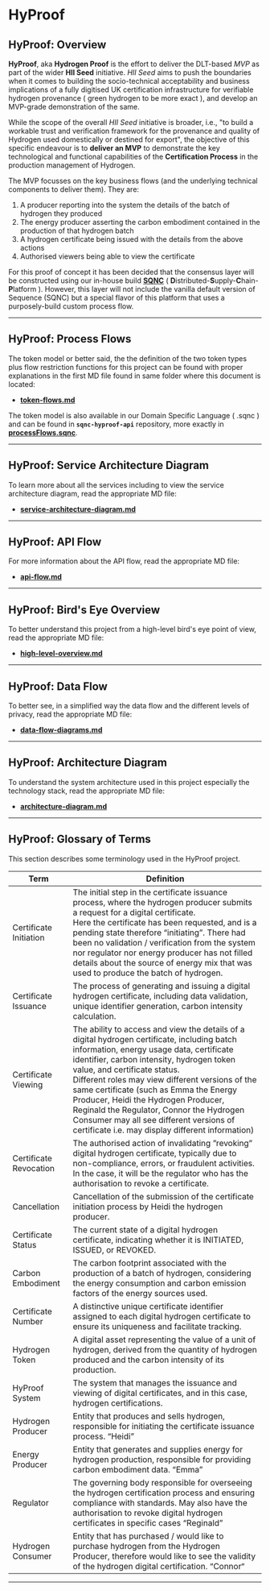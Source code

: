 # HyProof

## HyProof: Overview

**HyProof**, aka **Hydrogen Proof** is the effort to deliver the DLT-based _MVP_ as part of the wider **HII Seed** initiative. _HII Seed_ aims to push the boundaries when it comes to building the socio-technical acceptability and business implications of a fully digitised UK certification infrastructure for verifiable hydrogen provenance ( green hydrogen to be more exact ), and develop an MVP-grade demonstration of the same.

While the scope of the overall _HII Seed_ initiative is broader, i.e., "to build a workable trust and verification framework for the provenance and quality of Hydrogen used domestically or destined for export", the objective of this specific endeavour is to  **deliver an MVP** to demonstrate the key technological and functional capabilities of the **Certification Process** in the production management of Hydrogen.

The MVP focusses on the key business flows (and the underlying technical components to deliver them). They are:

1. A producer reporting into the system the details of the batch of hydrogen they produced
2. The energy producer asserting the carbon embodiment contained in the production of that hydrogen batch
3. A hydrogen certificate being issued with the details from the above actions
4. Authorised viewers being able to view the certificate

For this proof of concept it has been decided that the consensus layer will be constructed using our in-house build **[SQNC](https://github.com/digicatapult/sqnc-documentation)** ( **D**istributed-**S**upply-**C**hain-**P**latform ). However, this layer will not include the vanilla default version of Sequence (SQNC) but a special flavor of this platform that uses a purposely-build custom process flow.

---

## HyProof: Process Flows

The token model or better said, the the definition of the two token types plus flow restriction functions for this project can be found with proper explanations in the first MD file found in same folder where this document is located:

* **[token-flows.md](./token-flows.md)**

The token model is also available in our Domain Specific Language ( .sqnc ) and can be found in **`sqnc-hyproof-api`** repository, more exactly in **[processFlows.sqnc](https://github.com/digicatapult/sqnc-hyproof-api/blob/main/processFlows.sqnc)**.

---

## HyProof: Service Architecture Diagram

To learn more about all the services including to view the service architecture diagram, read the appropriate MD file:

* **[service-architecture-diagram.md](./service-architecture-diagram.md)**

---

## HyProof: API Flow

For more information about the API flow, read the appropriate MD file:

* **[api-flow.md](./api-flow.md)**

---

## HyProof: Bird's Eye Overview

To better understand this project from a high-level bird's eye point of view, read the appropriate MD file:

* **[high-level-overview.md](./high-level-overview.md)**

---

## HyProof: Data Flow

To better see, in a simplified way the data flow and the different levels of privacy, read the appropriate MD file:

* **[data-flow-diagrams.md](./data-flow-diagrams.md)**

---

## HyProof: Architecture Diagram

To understand the system architecture used in this project especially the technology stack, read the appropriate MD file:

* **[architecture-diagram.md](./architecture-diagram.md)**

---

## HyProof: Glossary of Terms

This section describes some terminology used in the HyProof project.

| Term                   	| Definition                                                                                                                                                                                                                                                                                                                                                                                                                                                                                              	|
|------------------------	|---------------------------------------------------------------------------------------------------------------------------------------------------------------------------------------------------------------------------------------------------------------------------------------------------------------------------------------------------------------------------------------------------------------------------------------------------------------------------------------------------------	|
| Certificate Initiation 	| The initial step in the certificate issuance process, where the hydrogen producer submits a request for a digital certificate. <br>Here the certificate has been requested, and is a pending state therefore “initiating”. There had been no validation / verification from the system nor regulator nor energy producer has not filled details about the source of energy mix that was used to produce the batch of hydrogen.                                                                          	|
| Certificate Issuance   	| The process of generating and issuing a digital hydrogen certificate, including data validation, unique identifier generation, carbon intensity calculation.                                                                                                                                                                                                                                                                                                                                            	|
| Certificate Viewing    	| The ability to access and view the details of a digital hydrogen certificate, including batch information, energy usage data, certificate identifier, carbon intensity, hydrogen token value, and certificate status.<br>Different roles may view different versions of the same certificate (such as Emma the Energy Producer, Heidi the Hydrogen Producer, Reginald the Regulator, Connor the Hydrogen Consumer may all see different versions of certificate i.e. may display different information) 	|
| Certificate Revocation 	| The authorised action of invalidating ”revoking” digital hydrogen certificate, typically due to non-compliance, errors, or fraudulent activities.<br>In the case, it will be the regulator who has the authorisation to revoke a certificate.                                                                                                                                                                                                                                                           	|
| Cancellation           	| Cancellation of the submission of the certificate initiation process by Heidi the hydrogen producer.                                                                                                                                                                                                                                                                                                                                                                                                    	|
| Certificate Status     	| The current state of a digital hydrogen certificate, indicating whether it is INITIATED, ISSUED, or REVOKED.                                                                                                                                                                                                                                                                                                                                                                                            	|
| Carbon Embodiment      	| The carbon footprint associated with the production of a batch of hydrogen, considering the energy consumption and carbon emission factors of the energy sources used.                                                                                                                                                                                                                                                                                                                                  	|
| Certificate Number     	| A distinctive unique certificate identifier assigned to each digital hydrogen certificate to ensure its uniqueness and facilitate tracking.                                                                                                                                                                                                                                                                                                                                                             	|
| Hydrogen Token         	| A digital asset representing the value of a unit of hydrogen, derived from the quantity of hydrogen produced and the carbon intensity of its production.                                                                                                                                                                                                                                                                                                                                                	|
| HyProof System         	| The system that manages the issuance and viewing of digital certificates, and in this case, hydrogen certifications.                                                                                                                                                                                                                                                                                                                                                                                    	|
| Hydrogen Producer      	| Entity that produces and sells hydrogen, responsible for initiating the certificate issuance process. “Heidi”                                                                                                                                                                                                                                                                                                                                                                                           	|
| Energy Producer        	| Entity that generates and supplies energy for hydrogen production, responsible for providing carbon embodiment data. “Emma”                                                                                                                                                                                                                                                                                                                                                                             	|
| Regulator              	| The governing body responsible for overseeing the hydrogen certification process and ensuring compliance with standards. May also have the authorisation to revoke digital hydrogen certificates in specific cases “Reginald”                                                                                                                                                                                                                                                                           	|
| Hydrogen Consumer      	| Entity that has purchased / would like to purchase hydrogen from the Hydrogen Producer, therefore would like to see the validity of the hydrogen digital certification. “Connor“                                                                                                                                                                                                                                                                                                                        	|

---


